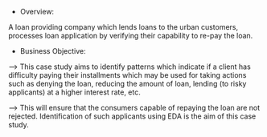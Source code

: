 - Overview:

A loan providing company which lends loans to the urban
customers, processes loan application by verifying their capability to
re-pay the loan.

- Business Objective:

--> This case study aims to identify patterns which indicate if a client
has difficulty paying their installments which may be used for taking
actions such as denying the loan, reducing the amount of loan,
lending (to risky applicants) at a higher interest rate, etc.

--> This will ensure that the consumers capable of repaying the loan are
not rejected. Identification of such applicants using EDA is the aim
of this case study.
